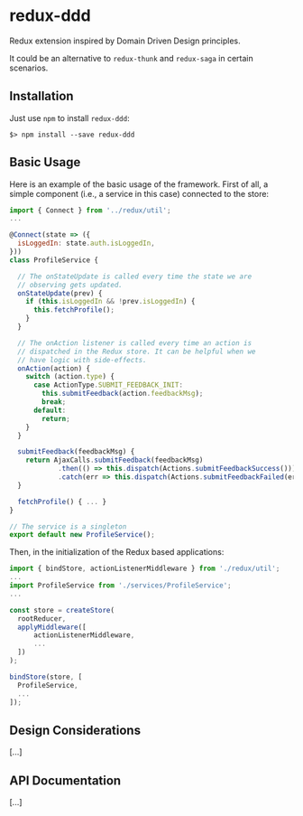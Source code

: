 redux-ddd
=========

Redux extension inspired by Domain Driven Design principles.

It could be an alternative to `redux-thunk` and `redux-saga` in certain scenarios.

## Installation

Just use `npm` to install `redux-ddd`:

```shell
$> npm install --save redux-ddd
```

## Basic Usage

Here is an example of the basic usage of the framework.
First of all, a simple component (i.e., a service in this case) connected to the store:

```javascript
import { Connect } from '../redux/util';
...

@Connect(state => ({
  isLoggedIn: state.auth.isLoggedIn,
}))
class ProfileService {

  // The onStateUpdate is called every time the state we are
  // observing gets updated.
  onStateUpdate(prev) {
    if (this.isLoggedIn && !prev.isLoggedIn) {
      this.fetchProfile();
    }
  }

  // The onAction listener is called every time an action is
  // dispatched in the Redux store. It can be helpful when we
  // have logic with side-effects.
  onAction(action) {
    switch (action.type) {
      case ActionType.SUBMIT_FEEDBACK_INIT:
        this.submitFeedback(action.feedbackMsg);
        break;
      default:
        return;
    }
  }

  submitFeedback(feedbackMsg) {
    return AjaxCalls.submitFeedback(feedbackMsg)
            .then(() => this.dispatch(Actions.submitFeedbackSuccess()))
            .catch(err => this.dispatch(Actions.submitFeedbackFailed(err)));
  }

  fetchProfile() { ... }
}

// The service is a singleton
export default new ProfileService();
```

Then, in the initialization of the Redux based applications:

```javascript
import { bindStore, actionListenerMiddleware } from './redux/util';
...
import ProfileService from './services/ProfileService';
...

const store = createStore(
  rootReducer,
  applyMiddleware([
      actionListenerMiddleware,
      ...
  ])
);

bindStore(store, [
  ProfileService,
  ...
]);
```

## Design Considerations

[...]

## API Documentation

[...]


